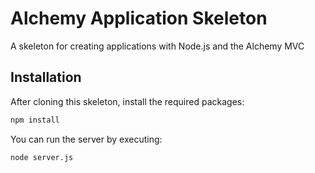 # Alchemy Application Skeleton

A skeleton for creating applications with Node.js and the Alchemy MVC

## Installation

After cloning this skeleton, install the required packages:

```bash
npm install
```

You can run the server by executing:

```bash
node server.js
```